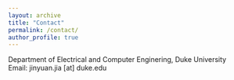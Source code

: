 ```yaml
---
layout: archive
title: "Contact"
permalink: /contact/
author_profile: true
---
```

Department of Electrical and Computer Enginering, Duke University<br>
Email: jinyuan.jia [at] duke.edu

